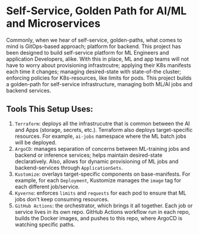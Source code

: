 # Self-Service, Golden Path for AI/ML and Microservices

Commonly, when we hear of self-service, golden-paths, what comes to mind is GitOps-based approach; platform for backend. This project has been designed to build self-service platform for ML Engineers and application Developers, alike.
With this in place, ML and app teams will not have to worry about provisioning infrastrcutre; applying their K8s manifests each time it changes; managing desired-state with state-of-the cluster; enforcing policies for K8s-resources, like limits for pods.
This project builds a golden-path for self-service infrastructure, managing both ML/AI jobs and backend services.

## Tools This Setup Uses:
1. `Terraform`: deploys all the infrastrucutre that is common between the AI and Apps (storage, secrets, etc.). Terraform also deploys target-specific resources. For example, `ai-jobs` namespace where the ML batch jobs will be deployed.
2. `ArgoCD`: manages separation of concerns between ML-training jobs and backend or inference services; helps maintain desired-state declaratively. Also, allows for dynamic provisioning of ML jobs and backend-services through `ApplicationSets`.
3. `Kustomize`: overlays target-specific components on base-manifests. For example, for each `Deployment`, Kustomize manages the `image` tag for each different job/service.
4. `Kyverno`: enforces `limits` and `requests` for each pod to ensure that ML jobs don't keep consuming resources.
5. `GitHub Actions`: the orchestrator, which brings it all together. Each job or service lives in its own repo. GitHub Actions workflow run in each repo, builds the  Docker images, and pushes to this repo, where ArgoCD is watching specific paths. 
